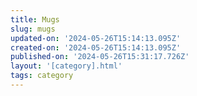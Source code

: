 ```yaml
---
title: Mugs
slug: mugs
updated-on: '2024-05-26T15:14:13.095Z'
created-on: '2024-05-26T15:14:13.095Z'
published-on: '2024-05-26T15:31:17.726Z'
layout: '[category].html'
tags: category
---
```



